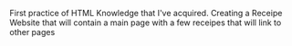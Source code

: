 First practice of HTML Knowledge that I've acquired.
Creating a Receipe Website that will contain a main page with a few receipes that will link to other pages